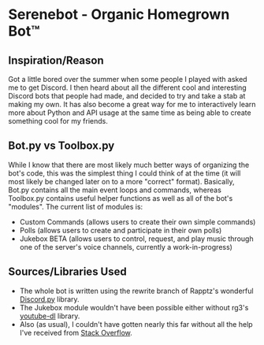 # Serenebot - Organic Homegrown Bot™
## Inspiration/Reason

Got a little bored over the summer when some people I played with asked me to get Discord. I then heard about all the different cool and interesting Discord bots that people had made, and decided to try and take a stab at making my own. It has also become a great way for me to interactively learn more about Python and API usage at the same time as being able to create something cool for my friends.

## Bot.py vs Toolbox.py

While I know that there are most likely much better ways of organizing the bot's code, this was the simplest thing I could think of at the time (it will most likely be changed later on to a more "correct" format).
Basically, Bot.py contains all the main event loops and commands, whereas Toolbox.py contains useful helper functions as well as all of the bot's "modules". The current list of modules is:
- Custom Commands (allows users to create their own simple commands)
- Polls (allows users to create and participate in their own polls)
- Jukebox BETA (allows users to control, request, and play music through one of the server's voice channels, currently a work-in-progress)

## Sources/Libraries Used

- The whole bot is written using the rewrite branch of Rapptz's wonderful [Discord.py](https://github.com/Rapptz/discord.py/tree/rewrite) library. 
- The Jukebox module wouldn't have been possible either without rg3's [youtube-dl](https://github.com/rg3/youtube-dl) library.
- Also (as usual), I couldn't have gotten nearly this far without all the help I've received from [Stack Overflow](https://stackoverflow.com/).
